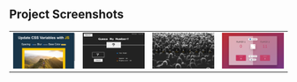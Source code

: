 <!-- Screenshot Grid will be inserted here -->
## Project Screenshots

<table>
<tr>
<td>
<img src='screenshots/css-variables.png' alt='Screenshot' width='200'/>
</td>
<td>
<img src='screenshots/guess-the-number.png' alt='Screenshot' width='200'/>
</td>
<td>
<img src='screenshots/javascript-drum-kit.png' alt='Screenshot' width='200'/>
</td>
<td>
<img src='screenshots/pig-game.png' alt='Screenshot' width='200'/>
</td>
</tr>
</table>
